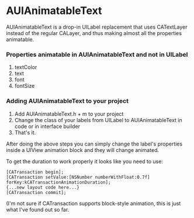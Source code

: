 AUIAnimatableText
============
AUIAnimatableText is a drop-in UILabel replacement that uses CATextLayer instead of the regular CALayer, and thus making almost all the properties animatable.

### Properties animatable in AUIAnimatableText and not in UILabel

1. textColor
2. text
3. font
3. fontSize 

### Adding AUIAnimatableText to your project

1. Add AUIAnimatableText.h + m to your project
2. Change the class of your labels from UILabel to AUIAnimatableText in code or in interface builder
3. That's it.

After doing the above steps you can simply change the label's properties inside a UIView animation block and they will change animated.

To get the duration to work properly it looks like you need to use:

    [CATransaction begin];
    [CATransaction setValue:[NSNumber numberWithFloat:0.7f] forKey:kCATransactionAnimationDuration];
    {...new layout code here...}
    [CATransaction commit];

(I'm not sure if CATransaction supports block-style animation, this is just what I've found out so far.